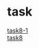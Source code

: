 # task
[task8-1](https://dtsgx126.github.io/task/demos/task8-1.html)  
[task8](https://dtsgx126.github.io/task/demos/task8.html)	